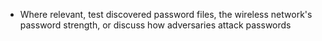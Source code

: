 
* Where relevant, test discovered password files, the wireless network's password strength, or discuss how adversaries attack passwords
